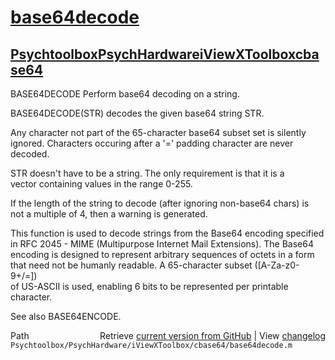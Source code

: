 # [base64decode](base64decode)
## [Psychtoolbox](Psychtoolbox)[PsychHardware](PsychHardware)[iViewXToolbox](iViewXToolbox)[cbase64](cbase64)

BASE64DECODE Perform base64 decoding on a string.  
  
   BASE64DECODE(STR) decodes the given base64 string STR.  
  
   Any character not part of the 65-character base64 subset set is silently  
   ignored.  Characters occuring after a '=' padding character are never  
   decoded.  
  
   STR doesn't have to be a string.  The only requirement is that it is a  
   vector containing values in the range 0-255.  
  
   If the length of the string to decode (after ignoring non-base64 chars) is  
   not a multiple of 4, then a warning is generated.  
  
   This function is used to decode strings from the Base64 encoding specified  
   in RFC 2045 - MIME (Multipurpose Internet Mail Extensions).  The Base64  
   encoding is designed to represent arbitrary sequences of octets in a form  
   that need not be humanly readable.  A 65-character subset ([A-Za-z0-9+/=])  
   of US-ASCII is used, enabling 6 bits to be represented per printable  
   character.  
  
   See also BASE64ENCODE.  




<div class="code_header" style="text-align:right;">
  <span style="float:left;">Path&nbsp;&nbsp;</span> <span class="counter">Retrieve <a href=
  "https://raw.github.com/Psychtoolbox-3/Psychtoolbox-3/beta/Psychtoolbox/PsychHardware/iViewXToolbox/cbase64/base64decode.m">current version from GitHub</a> | View <a href=
  "https://github.com/Psychtoolbox-3/Psychtoolbox-3/commits/beta/Psychtoolbox/PsychHardware/iViewXToolbox/cbase64/base64decode.m">changelog</a></span>
</div>
<div class="code">
  <code>Psychtoolbox/PsychHardware/iViewXToolbox/cbase64/base64decode.m</code>
</div>

